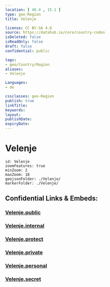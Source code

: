```yaml
---
location: [ 46.4 , 15.1 ] 
type: geo-Region
title: Velenje

license: CC BY-SA 4.0
source: https://datahub.io/core/country-codes
isDeleted: false
isReadOnly: false
draft: false
confidential: public

tags:
- geo/Country/Region
aliases:
- Velenje

Languages:
- de

cssclasses: geo-Region
publish: true
linkTitle: 
keywords: 
layout: 
publishDate: 
expiryDate: 
---
```


# Velenje

```leaflet
id: Velenje
zoomFeatures: true 
minZoom: 2 
maxZoom: 18
geojsonFolder: ./Velenje/
markerFolder: ./Velenje/
```


## Confidential Links & Embeds: 

### [Velenje.public](/_public/\Earth\Continent\Europe\Europe~Central\Slovenia\Regions~Slovenia\Savinjska\counties~SavinjskaVelenje.public.md) 

### [Velenje.internal](/_internal/\Earth\Continent\Europe\Europe~Central\Slovenia\Regions~Slovenia\Savinjska\counties~SavinjskaVelenje.internal.md) 

### [Velenje.protect](/_protect/\Earth\Continent\Europe\Europe~Central\Slovenia\Regions~Slovenia\Savinjska\counties~SavinjskaVelenje.protect.md) 

### [Velenje.private](/_private/\Earth\Continent\Europe\Europe~Central\Slovenia\Regions~Slovenia\Savinjska\counties~SavinjskaVelenje.private.md) 

### [Velenje.personal](/_personal/\Earth\Continent\Europe\Europe~Central\Slovenia\Regions~Slovenia\Savinjska\counties~SavinjskaVelenje.personal.md) 

### [Velenje.secret](/_secret/\Earth\Continent\Europe\Europe~Central\Slovenia\Regions~Slovenia\Savinjska\counties~SavinjskaVelenje.secret.md)

